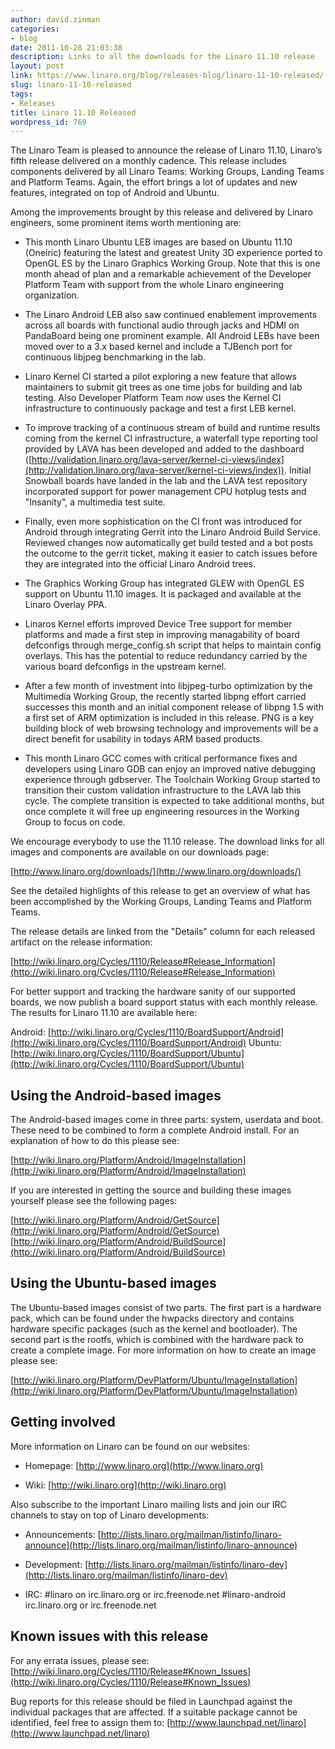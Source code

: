 ```yaml
---
author: david.zinman
categories:
- blog
date: 2011-10-28 21:03:38
description: Links to all the downloads for the Linaro 11.10 release
layout: post
link: https://www.linaro.org/blog/releases-blog/linaro-11-10-released/
slug: linaro-11-10-released
tags:
- Releases
title: Linaro 11.10 Released
wordpress_id: 769
---
```


The Linaro Team is pleased to announce the release of Linaro 11.10, Linaro’s fifth release delivered on a monthly cadence. This release includes components delivered by all Linaro Teams: Working Groups, Landing Teams and Platform Teams. Again, the effort brings a  lot of updates and new features, integrated on top of Android and Ubuntu.

Among the improvements brought by this release and delivered by Linaro engineers, some prominent items worth mentioning are:

  * This month Linaro Ubuntu LEB images are based on Ubuntu 11.10 (Oneiric) featuring the latest and greatest Unity 3D experience ported to OpenGL ES by the Linaro Graphics Working Group. Note that this is one month ahead of plan and a remarkable achievement of the Developer Platform Team with support from the whole Linaro engineering organization.


  * The Linaro Android LEB also saw continued enablement improvements across all boards with functional audio through jacks and HDMI on PandaBoard being one prominent example. All Android LEBs have been moved over to a 3.x based kernel and include a TJBench port for continuous libjpeg benchmarking in the lab.


  * Linaro Kernel CI started a pilot exploring a new feature that allows maintainers to submit git trees as one time jobs for building and lab testing. Also Developer Platform Team now uses the Kernel CI infrastructure to continuously package and test a first LEB kernel.


  * To improve tracking of a continuous stream of build and runtime results coming from the kernel CI infrastructure, a waterfall type reporting tool provided by LAVA has been developed and added to the dashboard ([http://validation.linaro.org/lava-server/kernel-ci-views/index](http://validation.linaro.org/lava-server/kernel-ci-views/index)). Initial Snowball boards have landed in the lab and the LAVA test repository incorporated support for power management CPU hotplug tests and "Insanity", a multimedia test suite.


  * Finally, even more sophistication on the CI front was introduced for Android through integrating Gerrit into the Linaro Android Build Service. Reviewed changes now automatically get build tested and a bot posts the outcome to the gerrit ticket, making it easier to catch issues before they are integrated into the official Linaro Android trees.


  * The Graphics Working Group has integrated GLEW with OpenGL ES support on Ubuntu 11.10 images. It is packaged and available at the Linaro Overlay PPA.


  * Linaros Kernel efforts improved Device Tree support for member platforms and made a first step in improving managability of board defconfigs through merge_config.sh script that helps to maintain config overlays. This has the potential to reduce redundancy carried by the various board defconfigs in the upstream kernel.


  * After a few month of investment into libjpeg-turbo optimization by the Multimedia Working Group, the recently started libpng effort carried successes this month and an initial component release of libpng 1.5 with a first set of ARM optimization is included in this release. PNG is a key building block of web browsing technology and improvements will be a direct benefit for usability in todays ARM based products.


  * This month Linaro GCC comes with critical performance fixes and developers using Linaro GDB can enjoy an improved native debugging experience through gdbserver. The Toolchain Working Group started to transition their custom validation infrastructure to the LAVA lab this cycle. The complete transition is expected to take additional months, but once complete it will free up engineering resources in the Working Group to focus on code.


We encourage everybody to use the 11.10 release. The download links for all images and components are available on our downloads page:

[http://www.linaro.org/downloads/](http://www.linaro.org/downloads/)

See the detailed highlights of this release to get an overview of what has been accomplished by the Working Groups, Landing Teams and Platform Teams.

The release details are linked from the "Details" column for each released artifact on the release information:

[http://wiki.linaro.org/Cycles/1110/Release#Release_Information](http://wiki.linaro.org/Cycles/1110/Release#Release_Information)

For better support and tracking the hardware sanity of our supported boards, we now publish a board support status with each monthly release. The results for Linaro 11.10 are available here:

Android: [http://wiki.linaro.org/Cycles/1110/BoardSupport/Android](http://wiki.linaro.org/Cycles/1110/BoardSupport/Android)
Ubuntu: [http://wiki.linaro.org/Cycles/1110/BoardSupport/Ubuntu](http://wiki.linaro.org/Cycles/1110/BoardSupport/Ubuntu)


## Using the Android-based images


The Android-based images come in three parts: system, userdata and boot. These need to be combined to form a complete Android install. For an explanation of how to do this please see:

[http://wiki.linaro.org/Platform/Android/ImageInstallation](http://wiki.linaro.org/Platform/Android/ImageInstallation)

If you are interested in getting the source and building these images yourself please see the following pages:

[http://wiki.linaro.org/Platform/Android/GetSource](http://wiki.linaro.org/Platform/Android/GetSource)
[http://wiki.linaro.org/Platform/Android/BuildSource](http://wiki.linaro.org/Platform/Android/BuildSource)


## Using the Ubuntu-based images


The Ubuntu-based images consist of two parts. The first part is a hardware pack, which can be found under the hwpacks directory and contains hardware specific packages (such as the kernel and bootloader). The second part is the rootfs, which is combined with the hardware pack to create a complete image. For more information on how to create an image please see:

[http://wiki.linaro.org/Platform/DevPlatform/Ubuntu/ImageInstallation](http://wiki.linaro.org/Platform/DevPlatform/Ubuntu/ImageInstallation)


## Getting involved


More information on Linaro can be found on our websites:

  * Homepage: [http://www.linaro.org](http://www.linaro.org)


  * Wiki: [http://wiki.linaro.org](http://wiki.linaro.org)


Also subscribe to the important Linaro mailing lists and join our IRC channels to stay on top of Linaro developments:


  * Announcements:
[http://lists.linaro.org/mailman/listinfo/linaro-announce](http://lists.linaro.org/mailman/listinfo/linaro-announce)


  * Development:
[http://lists.linaro.org/mailman/listinfo/linaro-dev](http://lists.linaro.org/mailman/listinfo/linaro-dev)

  * IRC:
#linaro on irc.linaro.org or irc.freenode.net
#linaro-android irc.linaro.org or irc.freenode.net


## Known issues with this release


For any errata issues, please see:
[http://wiki.linaro.org/Cycles/1110/Release#Known_Issues](http://wiki.linaro.org/Cycles/1110/Release#Known_Issues)

Bug reports for this release should be filed in Launchpad against the individual packages that are affected. If a suitable package cannot be identified, feel free to assign them to: [http://www.launchpad.net/linaro](http://www.launchpad.net/linaro)